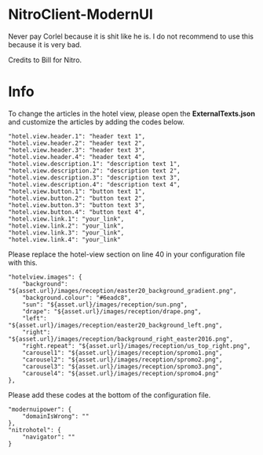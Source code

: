 # NitroClient-ModernUI

Never pay Corlel because it is shit like he is. I do not recommend to use this because it is very bad.

Credits to Bill for Nitro.

# Info

To change the articles in the hotel view, please open the **ExternalTexts.json** and customize the articles by adding the codes below.

    "hotel.view.header.1": "header text 1",
    "hotel.view.header.2": "header text 2",
    "hotel.view.header.3": "header text 3",
    "hotel.view.header.4": "header text 4",
    "hotel.view.description.1": "description text 1",
    "hotel.view.description.2": "description text 2",
    "hotel.view.description.3": "description text 3",
    "hotel.view.description.4": "description text 4",
    "hotel.view.button.1": "button text 1",
    "hotel.view.button.2": "button text 2",
    "hotel.view.button.3": "button text 3",
    "hotel.view.button.4": "button text 4",
    "hotel.view.link.1": "your_link",
    "hotel.view.link.2": "your_link",
    "hotel.view.link.3": "your_link",
    "hotel.view.link.4": "your_link"

Please replace the hotel-view section on line 40 in your configuration file with this.

    "hotelview.images": {
        "background": "${asset.url}/images/reception/easter20_background_gradient.png",
        "background.colour": "#6eadc8",
        "sun": "${asset.url}/images/reception/sun.png",
        "drape": "${asset.url}/images/reception/drape.png",
        "left": "${asset.url}/images/reception/easter20_background_left.png",
        "right": "${asset.url}/images/reception/background_right_easter2016.png",
        "right.repeat": "${asset.url}/images/reception/us_top_right.png",
        "carousel1": "${asset.url}/images/reception/spromo1.png",
        "carousel2": "${asset.url}/images/reception/spromo2.png",
        "carousel3": "${asset.url}/images/reception/spromo3.png",
        "carousel4": "${asset.url}/images/reception/spromo4.png"
    },
    
Please add these codes at the bottom of the configuration file.

    "modernuipower": {
        "domainIsWrong": ""
    },
    "nitrohotel": {
        "navigator": ""
    }
